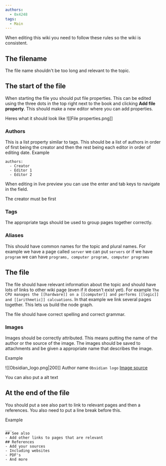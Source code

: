 ```yaml
---
authors: 
  - 0x4248
tags:
  - Main
---
```

When editing this wiki you need to follow these rules so the wiki is consistent. 
## The filename
The file name shouldn't be too long and relevant to the topic.
## The start of the file
When starting the file you should put file properties. This can be edited using the three dots in the top right next to the book and clicking **Add file property**. This should make a new editor where you can add properties.

Heres what it should look like
![[File properties.png]]

### Authors
This is a list property similar to tags. This should be a list of authors in order of first being the creator and then the rest being each editor in order of editing date. Example
```
authors:
  - Creator
  - Editor 1
  - Editor 2
```

When editing in live preview you can use the enter and tab keys to navigate in the field.

The creator must be first
### Tags
The appropriate tags should be used to group pages together correctly. 
### Aliases
This should have common names for the topic and plural names. For example we have a page called `server` we can put `servers` or if we have `program` we can have `programs, computer program, computer programs`
## The file
The file should have relevant information about the topic and should have lots of links to other wiki page (even if it doesn't exist yet). For example `The CPU manages the [[hardware]] on a [[computer]] and performs [[logic]] and [[arithmetic]] calcuations`. In that example we link several pages together. This lets us build the node graph.

The file should have correct spelling and correct grammar. 
### Images
Images should be correctly attributed. This means putting the name of the author or the source of the image. The images should be saved to attachments and be given a appropriate name that describes the image.

Example

![[Obsidian_logo.png|200]]
Author name `Obsidian logo` [Image source](https://en.m.wikipedia.org/wiki/File:2023_Obsidian_logo.svg)

You can also put a alt text

## At the end of the file
You should put a see also part to link to relevant pages and then a references. You also need to put a line break before this.

Example
```
___
## See also
- Add other links to pages that are relevant
## References
- Add your sources
- Including websites
- PDF's
- And more
```